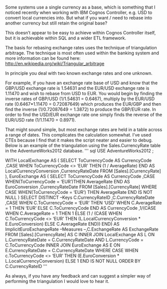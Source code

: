 Some systems use a single currency as a base, which is something that I noticed recently when working with IBM Cognos Controller, e.g. USD to convert local currencies into. But what if you want / need to rebase into another currency but still retain the original base?

This doesn’t appear to be easy to achieve within Cognos Controller itself, but it is achievable within SQL and a wider ETL framework.

The basis for rebasing exchange rates uses the technique of triangulation arbitrage. The technique is most often used within the banking system and more information can be found here: http://en.wikipedia.org/wiki/Triangular_arbitrage 

In principle you deal with two known exchange rates and one unknown.

For example, if you have an exchange rate base of USD and know that the GBP/USD exchange rate is 1.54631 and the EUR/USD exchange rate is 1.11470 and wish to rebase from USD to EUR. You would begin by finding the inverse rates of GBP/USD (1/1.54631 = 0.6467), multiply by the EUR/USD rate (0.6467*1.11470 = 0.72087649) which produces the EUR/GBP and then find the inverse (1/0.72087649 = 1.3872) to produce the GBP/EUR rate. In order to find the USD/EUR exchange rate one simply finds the reverse of the EUR/USD rate (1/1.11470 = 0.8971).

That might sound simple, but most exchange rates are held in a table across a range of dates. This complicates the calculation somewhat. I’ve used CTEs because I find that it makes the script neater and easier to debug. Below is an example of the triangulation using the Sales.CurrencyRate table in the AdventureWorks2012 database.
''' sql
USE AdventureWorks2012
;

WITH
LocalExchange AS (
SELECT
ToCurrencyCode                                                                                    AS CurrencyCode
,CASE WHEN ToCurrencyCode <> ‘EUR’ THEN (1 / AverageRate) END                                    AS LocalCurrencyConversion
,CurrencyRateDate
FROM [Sales].[CurrencyRate] ),
EuroExchange AS (
SELECT
ToCurrencyCode                                                                                    AS CurrencyCode
,CASE WHEN(ToCurrencyCode = ‘EUR’)THEN AverageRate END                                            AS EuroConversion
,CurrencyRateDate
FROM [Sales].[CurrencyRate] WHERE CASE
WHEN(ToCurrencyCode = ‘EUR’)  THEN AverageRate END IS NOT NULL
)
SELECT DISTINCT
–Keys
C.CurrencyRateID
,C.CurrencyRateDate
,CASE
WHEN C.ToCurrencyCode = ‘EUR’ THEN ‘USD’
WHEN C.AverageRate = 1 THEN ‘EUR’
ELSE C.ToCurrencyCode
END                                                                                                AS CurrencyCode
,1/(CASE
WHEN C.AverageRate = 1 THEN 1 ELSE
(1 / (CASE
WHEN C.ToCurrencyCode <> ‘EUR’ THEN (L.LocalCurrencyConversion * E.EuroConversion)
ELSE C.AverageRate
END))
END)                                                                                                AS ImplicitEuroExchangeRate
–Measures
–,C.ExchangeRate                                                                                        AS ExchangeRate
FROM
[Sales].[CurrencyRate] AS C
INNER JOIN LocalExchange AS L
ON L.CurrencyRateDate = C.CurrencyRateDate
AND L.CurrencyCode = C.ToCurrencyCode
INNER JOIN EuroExchange AS E
ON E.CurrencyRateDate = C.CurrencyRateDate
WHERE
CASE
WHEN c.ToCurrencyCode <> ‘EUR’ THEN (E.EuroConversion * L.LocalCurrencyConversion)
ELSE 1
END    IS NOT NULL
ORDER BY C.CurrencyRateID
'''

As always, if you have any feedback and can suggest a simpler way of performing the triangulation I would love to hear it.
